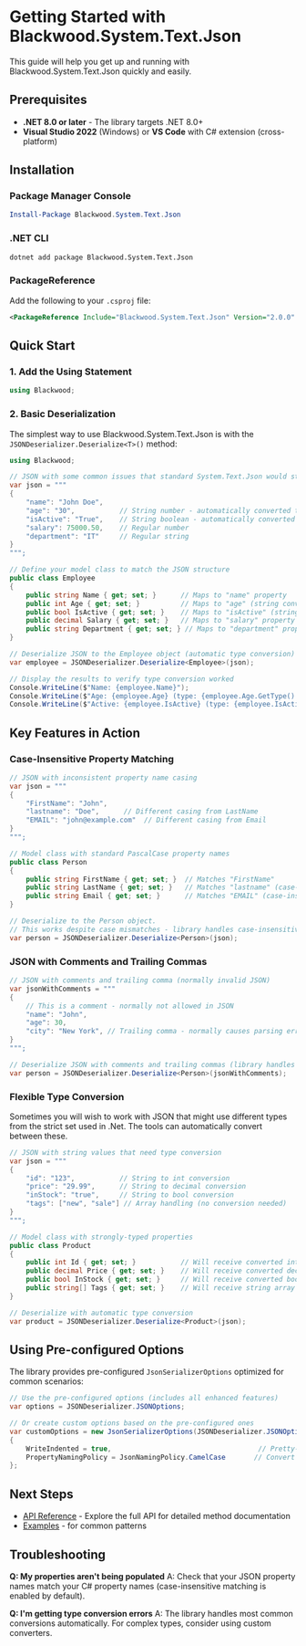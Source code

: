 # Getting Started with Blackwood.System.Text.Json

This guide will help you get up and running with Blackwood.System.Text.Json
quickly and easily.

## Prerequisites

- **.NET 8.0 or later** - The library targets .NET 8.0+
- **Visual Studio 2022** (Windows) or **VS Code** with C# extension (cross-platform)

## Installation

### Package Manager Console

```powershell
Install-Package Blackwood.System.Text.Json
```

### .NET CLI

```bash
dotnet add package Blackwood.System.Text.Json
```

### PackageReference

Add the following to your `.csproj` file:

```xml
<PackageReference Include="Blackwood.System.Text.Json" Version="2.0.0" />
```

## Quick Start

### 1. Add the Using Statement

```csharp
using Blackwood;
```

### 2. Basic Deserialization

The simplest way to use Blackwood.System.Text.Json is with the
`JSONDeserializer.Deserialize<T>()` method:

```csharp
using Blackwood;

// JSON with some common issues that standard System.Text.Json would struggle with
var json = """
{
    "name": "John Doe",
    "age": "30",           // String number - automatically converted to int
    "isActive": "True",    // String boolean - automatically converted to bool
    "salary": 75000.50,    // Regular number
    "department": "IT"     // Regular string
}
""";

// Define your model class to match the JSON structure
public class Employee
{
    public string Name { get; set; }      // Maps to "name" property
    public int Age { get; set; }          // Maps to "age" (string converted to int)
    public bool IsActive { get; set; }    // Maps to "isActive" (string converted to bool)
    public decimal Salary { get; set; }   // Maps to "salary" property
    public string Department { get; set; } // Maps to "department" property
}

// Deserialize JSON to the Employee object (automatic type conversion)
var employee = JSONDeserializer.Deserialize<Employee>(json);

// Display the results to verify type conversion worked
Console.WriteLine($"Name: {employee.Name}");
Console.WriteLine($"Age: {employee.Age} (type: {employee.Age.GetType().Name})");
Console.WriteLine($"Active: {employee.IsActive} (type: {employee.IsActive.GetType().Name})");
```


## Key Features in Action

### Case-Insensitive Property Matching

```csharp
// JSON with inconsistent property name casing
var json = """
{
    "FirstName": "John",
    "lastname": "Doe",      // Different casing from LastName
    "EMAIL": "john@example.com"  // Different casing from Email
}
""";

// Model class with standard PascalCase property names
public class Person
{
    public string FirstName { get; set; }  // Matches "FirstName"
    public string LastName { get; set; }   // Matches "lastname" (case-insensitive)
    public string Email { get; set; }      // Matches "EMAIL" (case-insensitive)
}

// Deserialize to the Person object.
// This works despite case mismatches - library handles case-insensitive matching
var person = JSONDeserializer.Deserialize<Person>(json);
```

### JSON with Comments and Trailing Commas

```csharp
// JSON with comments and trailing comma (normally invalid JSON)
var jsonWithComments = """
{
    // This is a comment - normally not allowed in JSON
    "name": "John",
    "age": 30,
    "city": "New York", // Trailing comma - normally causes parsing errors!
}
""";

// Deserialize JSON with comments and trailing commas (library handles both)
var person = JSONDeserializer.Deserialize<Person>(jsonWithComments);
```

### Flexible Type Conversion

Sometimes you will wish to work with JSON that might use different types from
the strict set used in .Net.  The tools can automatically convert between these.

```csharp
// JSON with string values that need type conversion
var json = """
{
    "id": "123",           // String to int conversion
    "price": "29.99",      // String to decimal conversion
    "inStock": "true",     // String to bool conversion
    "tags": ["new", "sale"] // Array handling (no conversion needed)
}
""";

// Model class with strongly-typed properties
public class Product
{
    public int Id { get; set; }           // Will receive converted int value
    public decimal Price { get; set; }    // Will receive converted decimal value
    public bool InStock { get; set; }     // Will receive converted bool value
    public string[] Tags { get; set; }    // Will receive string array
}

// Deserialize with automatic type conversion
var product = JSONDeserializer.Deserialize<Product>(json);
```


## Using Pre-configured Options

The library provides pre-configured `JsonSerializerOptions` optimized for common scenarios:

```csharp
// Use the pre-configured options (includes all enhanced features)
var options = JSONDeserializer.JSONOptions;

// Or create custom options based on the pre-configured ones
var customOptions = new JsonSerializerOptions(JSONDeserializer.JSONOptions)
{
    WriteIndented = true,                                    // Pretty-print JSON
    PropertyNamingPolicy = JsonNamingPolicy.CamelCase       // Convert property names to camelCase
};
```


## Next Steps

- [API Reference](../api/index.md) - Explore the full API for detailed method documentation
- [Examples](examples.md) - for common patterns

## Troubleshooting

**Q: My properties aren't being populated**
A: Check that your JSON property names match your C# property names (case-insensitive matching is enabled by default).

**Q: I'm getting type conversion errors**
A: The library handles most common conversions automatically. For complex types, consider using custom converters.

